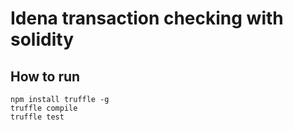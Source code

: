 # Idena transaction checking with solidity

## How to run

```
npm install truffle -g
truffle compile
truffle test
```
